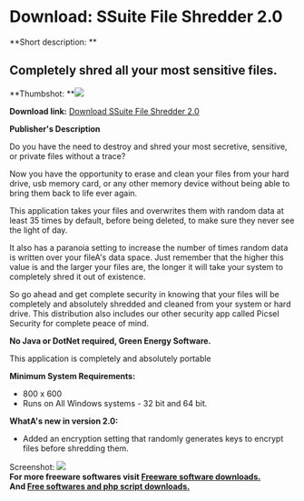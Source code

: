 # Download: SSuite File Shredder 2.0

**Short description: **

## Completely shred all your most sensitive files.

  
**Thumbshot: **![](http://www.freewarefiles.com/screenshot/ssuitefileshredder_md.jpg)   
  
**Download link:** [Download SSuite File Shredder 2.0](http://freesoftwares.boysofts.com/SSuite-File-Shredder_program_90494.html)  
  

**Publisher's Description**  
  

Do you have the need to destroy and shred your most secretive, sensitive, or
private files without a trace?

Now you have the opportunity to erase and clean your files from your hard
drive, usb memory card, or any other memory device without being able to bring
them back to life ever again.

This application takes your files and overwrites them with random data at
least 35 times by default, before being deleted, to make sure they never see
the light of day.

It also has a paranoia setting to increase the number of times random data is
written over your fileA's data space. Just remember that the higher this value
is and the larger your files are, the longer it will take your system to
completely shred it out of existence.

So go ahead and get complete security in knowing that your files will be
completely and absolutely shredded and cleaned from your system or hard drive.
This distribution also includes our other security app called Picsel Security
for complete peace of mind.

**No Java or DotNet required, Green Energy Software.**

This application is completely and absolutely portable

**Minimum System Requirements:**

  * 800 x 600 
  * Runs on All Windows systems - 32 bit and 64 bit. 

**WhatA's new in version 2.0:**

  * Added an encryption setting that randomly generates keys to encrypt files before shredding them. 

  
  
Screenshot:
![](http://www.freewarefiles.com/screenshot/ssuitefileshredder.jpg)  
**For more freeware softwares visit [Freeware software downloads.](http://freesoftwares.boysofts.com/)**   
**And [Free softwares and php script downloads.](http://www.boysofts.com/)**

